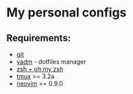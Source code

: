 # My personal configs

## Requirements:

- [git](https://git-scm.com/)
- [yadm](https://yadm.io/) - dotfiles manager
- [zsh + oh my zsh](https://ohmyz.sh/)
- [tmux](https://github.com/tmux/tmux/wiki) >= 3.2a
- [neovim](https://neovim.io/) >= 0.9.0
